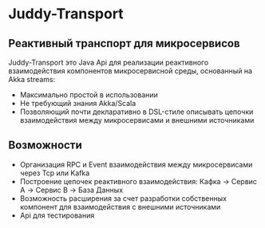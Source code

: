 # Juddy-Transport
## Реактивный транспорт для микросервисов

Juddy-Transport это Java Api для реализации реактивного взаимодействия компонентов микросервисной среды,
основанный на Akka streams:

- Максимально простой в использовании
- Не требующий знания Akka/Scala
- Позволяющий почти декларативно в DSL-стиле описывать цепочки взаимодействия между микросервисами и внешними источниками

## Возможности

- Организация RPC и Event взаимодействия между микросервисами через Tcp или Kafka
- Построение цепочек реактивного взаимодействия: Кафка -> Сервис A -> Сервис B -> База Данных
- Возможность расширения за счет разработки собственных компонент для взаимодействия с внешними источниками
- Api для тестирования
